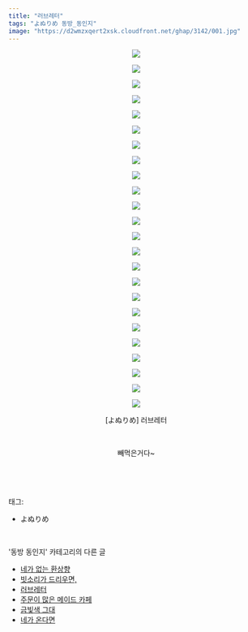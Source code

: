 ```yaml
---
title: "러브레터"
tags: "よぬりめ 동방_동인지"
image: "https://d2wmzxqert2xsk.cloudfront.net/ghap/3142/001.jpg"
---
```

<div class="article">
<p style="text-align: center; clear: none; float: none;"><img src="{{ site.imgserver11 }}/ghap/3142/001.jpg"/></p>
<p style="text-align: center; clear: none; float: none;"><img src="{{ site.imgserver11 }}/ghap/3142/002.jpg"/></p>
<p style="text-align: center; clear: none; float: none;"><img src="{{ site.imgserver11 }}/ghap/3142/003.jpg"/></p>
<p style="text-align: center; clear: none; float: none;"><img src="{{ site.imgserver11 }}/ghap/3142/004.jpg"/></p>
<p style="text-align: center; clear: none; float: none;"><img src="{{ site.imgserver11 }}/ghap/3142/005.jpg"/></p>
<p style="text-align: center; clear: none; float: none;"><img src="{{ site.imgserver11 }}/ghap/3142/006.jpg"/></p>
<p style="text-align: center; clear: none; float: none;"><img src="{{ site.imgserver11 }}/ghap/3142/007.jpg"/></p>
<p style="text-align: center; clear: none; float: none;"><img src="{{ site.imgserver11 }}/ghap/3142/008.jpg"/></p>
<p style="text-align: center; clear: none; float: none;"><img src="{{ site.imgserver11 }}/ghap/3142/009.jpg"/></p>
<p style="text-align: center; clear: none; float: none;"><img src="{{ site.imgserver11 }}/ghap/3142/010.jpg"/></p>
<p style="text-align: center; clear: none; float: none;"><img src="{{ site.imgserver11 }}/ghap/3142/011.jpg"/></p>
<p style="text-align: center; clear: none; float: none;"><img src="{{ site.imgserver11 }}/ghap/3142/012.jpg"/></p>
<p style="text-align: center; clear: none; float: none;"><img src="{{ site.imgserver11 }}/ghap/3142/013.jpg"/></p>
<p style="text-align: center; clear: none; float: none;"><img src="{{ site.imgserver11 }}/ghap/3142/014.jpg"/></p>
<p style="text-align: center; clear: none; float: none;"><img src="{{ site.imgserver11 }}/ghap/3142/015.jpg"/></p>
<p style="text-align: center; clear: none; float: none;"><img src="{{ site.imgserver11 }}/ghap/3142/016.jpg"/></p>
<p style="text-align: center; clear: none; float: none;"><img src="{{ site.imgserver11 }}/ghap/3142/017.jpg"/></p>
<p style="text-align: center; clear: none; float: none;"><img src="{{ site.imgserver11 }}/ghap/3142/018.jpg"/></p>
<p style="text-align: center; clear: none; float: none;"><img src="{{ site.imgserver11 }}/ghap/3142/019.jpg"/></p>
<p style="text-align: center; clear: none; float: none;"><img src="{{ site.imgserver11 }}/ghap/3142/020.jpg"/></p>
<p style="text-align: center; clear: none; float: none;"><img src="{{ site.imgserver11 }}/ghap/3142/021.jpg"/></p>
<p style="text-align: center; clear: none; float: none;"><img src="{{ site.imgserver11 }}/ghap/3142/022.jpg"/></p>
<p style="text-align: center; clear: none; float: none;"><img src="{{ site.imgserver11 }}/ghap/3142/023.jpg"/></p>
<p style="text-align: center; clear: none; float: none;"><img src="{{ site.imgserver11 }}/ghap/3142/024.jpg"/></p>
<p style="text-align: center; clear: none; float: none;">[よぬりめ] 러브레터</p>
<p style="text-align: center; clear: none; float: none;"><br/></p>
<p style="text-align: center; clear: none; float: none;">빼먹은거다~</p>
<p><br/></p>
</div><br/>
<div class="tagTrail">
<p>태그: </p>
<ul>
<li>よぬりめ</li>
</ul>
</div><br/>
<div class="another">
<p>'동방 동인지' 카테고리의 다른 글</p>
<ul>
<li><a href="/ghap_3144">네가 없는 환상향</a></li>
<li><a href="/ghap_3143">빗소리가 드리우면,</a></li>
<li><a href="/ghap_3142">러브레터</a></li>
<li><a href="/ghap_3140">주문이 많은 메이드 카페</a></li>
<li><a href="/ghap_3139">금빛색 그대</a></li>
<li><a href="/ghap_3138">네가 온다면</a></li>
</ul>
</div><br/>
<div class="cb_module cb_fluid">
<div class="cb_wrt cb_profile">
</div><!-- commentList close -->
</div><br/>
